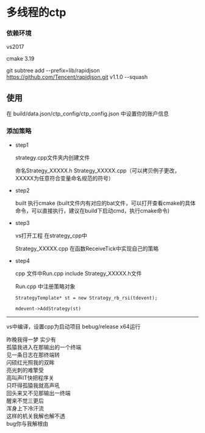 # 多线程的ctp 

### 依赖环境
vs2017

cmake 3.19

git subtree add --prefix=lib/rapidjson   https://github.com/Tencent/rapidjson.git      v1.1.0   --squash

## 使用
在 build/data.json/ctp_config/ctp_config.json 中设置你的账户信息
### 添加策略

* step1

	strategy.cpp文件夹内创建文件
	
	命名Strategy_XXXXX.h Strategy_XXXXX.cpp（可以拷贝例子更改， XXXXX为任意符合变量命名规范的符号）

* step2

	built 执行cmake
	(built文件内有对应的bat文件，可以打开查看cmake的具体命令，可以直接执行，建议在build下启动cmd，执行cmake命令)
	
* step3

	vs打开工程 在strategy_cpp中
	
	Strategy_XXXXX.cpp 在函数ReceiveTick中实现自己的策略

* step4

	cpp 文件中Run.cpp include Strategy_XXXXX.h文件

	Run.cpp 中注册策略对象
	
	`StrategyTemplate* st = new Strategy_rb_rsi(tdevent);`

	`mdevent->AddStrategy(st)`

-------------

vs中编译，设置cpp为启动项目 bebug/release x64运行


昨晚我得一梦 实少有  
孤猿我进入在那输出的一个终端  
见一条日志在那终端转  
闪硕红光照我的双眸  
亮光刺的难擎受  
高叫声IT快把程序关  
只吓得孤猿我就高声吼   
回头来又不见那输出一终端  
醒来不觉三更后  
浑身上下冷汗流  
这样的机关我解也解不透  
bug你与我解根由  

	

